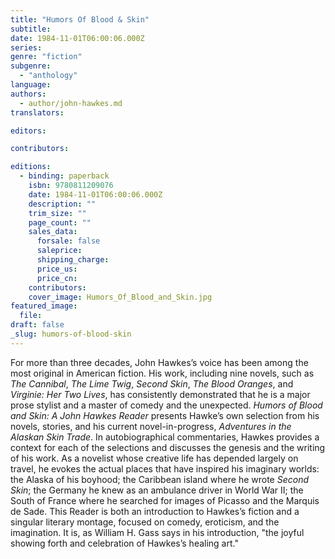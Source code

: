 ```yaml
---
title: "Humors Of Blood & Skin"
subtitle:
date: 1984-11-01T06:00:06.000Z
series:
genre: "fiction"
subgenre:
  - "anthology"
language:
authors:
  - author/john-hawkes.md
translators:

editors:

contributors:

editions:
  - binding: paperback
    isbn: 9780811209076
    date: 1984-11-01T06:00:06.000Z
    description: ""
    trim_size: ""
    page_count: ""
    sales_data:
      forsale: false
      saleprice:
      shipping_charge:
      price_us:
      price_cn:
    contributors:
    cover_image: Humors_Of_Blood_and_Skin.jpg
featured_image:
  file:
draft: false
_slug: humors-of-blood-skin
---
```


For more than three decades, John Hawkes’s voice has been among the most original in American fiction. His work, including nine novels, such as _The Cannibal_, _The Lime Twig_, _Second Skin_, _The Blood Oranges_, and _Virginie: Her Two Lives_, has consistently demonstrated that he is a major prose stylist and a master of comedy and the unexpected. _Humors of Blood and Skin: A John Hawkes Reader_ presents Hawke’s own selection from his novels, stories, and his current novel-in-progress, _Adventures in the Alaskan Skin Trade_. In autobiographical commentaries, Hawkes provides a context for each of the selections and discusses the genesis and the writing of his work. As a novelist whose creative life has depended largely on travel, he evokes the actual places that have inspired his imaginary worlds: the Alaska of his boyhood; the Caribbean island where he wrote _Second Skin_; the Germany he knew as an ambulance driver in World War II; the South of France where he searched for images of Picasso and the Marquis de Sade. This Reader is both an introduction to Hawkes’s fiction and a singular literary montage, focused on comedy, eroticism, and the imagination. It is, as William H. Gass says in his introduction, "the joyful showing forth and celebration of Hawkes’s healing art."


